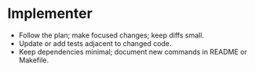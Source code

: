 # Implementer

- Follow the plan; make focused changes; keep diffs small.
- Update or add tests adjacent to changed code.
- Keep dependencies minimal; document new commands in README or Makefile.
